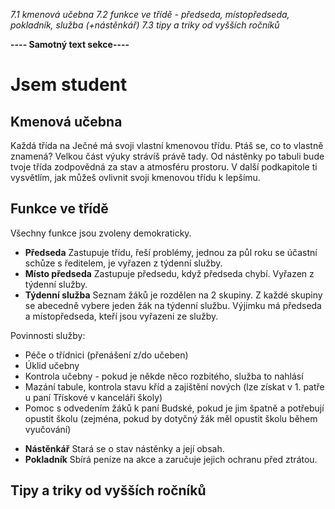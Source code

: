 *7.1 kmenová učebna*
*7.2 funkce ve třídě - předseda, místopředseda, pokladník, služba (+nástěnkář)*
*7.3 tipy a triky od vyšších ročníků*

**---- Samotný text sekce----**

# Jsem student


## Kmenová učebna
Každá třída na Ječné má svoji vlastní kmenovou třídu. Ptáš se, co to vlastně znamená? Velkou část výuky strávíš právě tady. Od nástěnky po tabuli bude tvoje třída zodpovědná za stav a atmosféru prostoru. V další podkapitole ti vysvětlím, jak můžeš ovlivnit svoji kmenovou třídu k lepšímu.
## Funkce ve třídě
Všechny funkce jsou zvoleny demokraticky.
* **Předseda**
Zastupuje třídu, řeší problémy, jednou za půl roku se účastní schůze s ředitelem, je vyřazen z týdenní služby.
* **Místo předseda**
Zastupuje předsedu, když předseda chybí. Vyřazen z týdenní služby.
* **Týdenní služba**
Seznam žáků je rozdělen na 2 skupiny. Z každé skupiny se abecedně vybere jeden žák na týdenní službu. Výjimku má předseda a místopředseda, kteří jsou vyřazeni ze služby.

Povinnosti služby: 
- Péče o třídnici (přenášení z/do učeben)
- Úklid učebny 
- Kontrola učebny - pokud je někde něco rozbitého, služba to nahlásí 
- Mazání tabule, kontrola stavu kříd a zajištění nových (lze získat v 1. patře u paní Třískové v kanceláři školy)
- Pomoc s odvedením žáků k paní Budské, pokud je jim špatně a potřebují opustit školu (zejména, pokud by dotyčný žák měl opustit školu během vyučování)
* **Nástěnkář**
Stará se o stav nástěnky a její obsah. 
* **Pokladník**
Sbírá peníze na akce a zaručuje jejich ochranu před ztrátou.
## Tipy a triky od vyšších ročníků